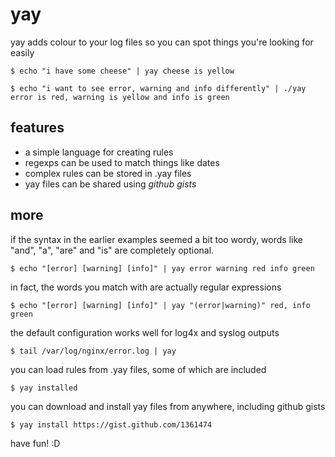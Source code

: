 yay
====

yay adds colour to your log files so you can spot things you're looking for easily  

    $ echo "i have some cheese" | yay cheese is yellow  

    $ echo "i want to see error, warning and info differently" | ./yay error is red, warning is yellow and info is green  

features
----

* a simple language for creating rules  
* regexps can be used to match things like dates  
* complex rules can be stored in .yay files  
* yay files can be shared using *github gists*  

more
----

if the syntax in the earlier examples seemed a bit too wordy, words like "and", "a", "are" and "is" are completely optional.  

    $ echo "[error] [warning] [info]" | yay error warning red info green  

in fact, the words you match with are actually regular expressions  

    $ echo "[error] [warning] [info]" | yay "(error|warning)" red, info green  

the default configuration works well for log4x and syslog outputs  

    $ tail /var/log/nginx/error.log | yay  

you can load rules from .yay files, some of which are included  

    $ yay installed  

you can download and install yay files from anywhere, including github gists  

    $ yay install https://gist.github.com/1361474

have fun! :D  